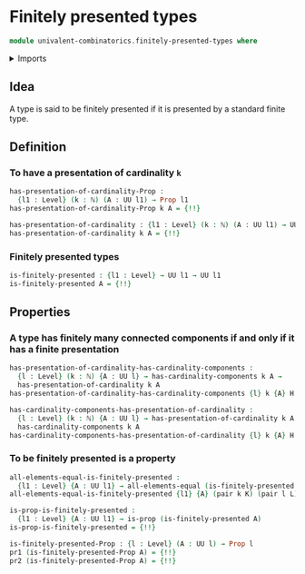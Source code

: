 # Finitely presented types

```agda
module univalent-combinatorics.finitely-presented-types where
```

<details><summary>Imports</summary>

```agda
open import elementary-number-theory.natural-numbers

open import foundation.dependent-pair-types
open import foundation.equivalences
open import foundation.fibers-of-maps
open import foundation.function-types
open import foundation.propositional-truncations
open import foundation.propositions
open import foundation.set-presented-types
open import foundation.set-truncations
open import foundation.subtypes
open import foundation.universe-levels

open import univalent-combinatorics.finite-choice
open import univalent-combinatorics.finite-connected-components
open import univalent-combinatorics.finite-types
open import univalent-combinatorics.standard-finite-types
```

</details>

## Idea

A type is said to be finitely presented if it is presented by a standard finite
type.

## Definition

### To have a presentation of cardinality `k`

```agda
has-presentation-of-cardinality-Prop :
  {l1 : Level} (k : ℕ) (A : UU l1) → Prop l1
has-presentation-of-cardinality-Prop k A = {!!}

has-presentation-of-cardinality : {l1 : Level} (k : ℕ) (A : UU l1) → UU l1
has-presentation-of-cardinality k A = {!!}
```

### Finitely presented types

```agda
is-finitely-presented : {l1 : Level} → UU l1 → UU l1
is-finitely-presented A = {!!}
```

## Properties

### A type has finitely many connected components if and only if it has a finite presentation

```agda
has-presentation-of-cardinality-has-cardinality-components :
  {l : Level} (k : ℕ) {A : UU l} → has-cardinality-components k A →
  has-presentation-of-cardinality k A
has-presentation-of-cardinality-has-cardinality-components {l} k {A} H = {!!}

has-cardinality-components-has-presentation-of-cardinality :
  {l : Level} (k : ℕ) {A : UU l} → has-presentation-of-cardinality k A →
  has-cardinality-components k A
has-cardinality-components-has-presentation-of-cardinality {l} k {A} H = {!!}
```

### To be finitely presented is a property

```agda
all-elements-equal-is-finitely-presented :
  {l1 : Level} {A : UU l1} → all-elements-equal (is-finitely-presented A)
all-elements-equal-is-finitely-presented {l1} {A} (pair k K) (pair l L) = {!!}

is-prop-is-finitely-presented :
  {l1 : Level} {A : UU l1} → is-prop (is-finitely-presented A)
is-prop-is-finitely-presented = {!!}

is-finitely-presented-Prop : {l : Level} (A : UU l) → Prop l
pr1 (is-finitely-presented-Prop A) = {!!}
pr2 (is-finitely-presented-Prop A) = {!!}
```
